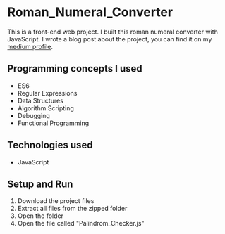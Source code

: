 # Roman_Numeral_Converter
This is a front-end web project. I built this roman numeral converter with JavaScript. I wrote a blog post about the project, you can find it on my [medium profile](https://medium.com/@marko.libor/roman-numeral-converter-ed895971b530).

## Programming concepts I used
* ES6
* Regular Expressions
* Data Structures
* Algorithm Scripting
* Debugging
* Functional Programming

## Technologies used
* JavaScript

## Setup and Run
1. Download the project files
2. Extract all files from the zipped folder
3. Open the folder
4. Open the file called "Palindrom_Checker.js"
